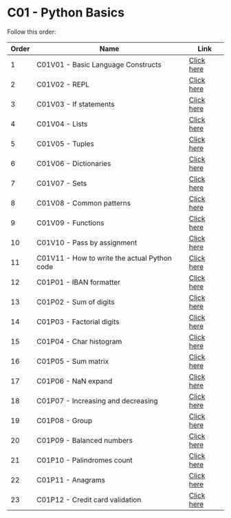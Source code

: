 # C01 - Python Basics

Follow this order:

| Order | Name                                         | Link                     |
|-------|----------------------------------------------|--------------------------|
| 1     | C01V01 - Basic Language Constructs           | [Click here](01-C01V01/) |
| 2     | C01V02 - REPL                                | [Click here](02-C01V02/) |
| 3     | C01V03 - If statements                       | [Click here](03-C01V03/) |
| 4     | C01V04 - Lists                               | [Click here](04-C01V04/) |
| 5     | C01V05 - Tuples                              | [Click here](05-C01V05/) |
| 6     | C01V06 - Dictionaries                        | [Click here](06-C01V06/) |
| 7     | C01V07 - Sets                                | [Click here](07-C01V07/) |
| 8     | C01V08 - Common patterns                     | [Click here](08-C01V08/) |
| 9     | C01V09 - Functions                           | [Click here](09-C01V09/) |
| 10    | C01V10 - Pass by assignment                  | [Click here](10-C01V10/) |
| 11    | C01V11 - How to write the actual Python code | [Click here](11-C01V11/) |
| 12    | C01P01 - IBAN formatter                      | [Click here](12-C01P01/) |
| 13    | C01P02 - Sum of digits                       | [Click here](13-C01P02/) |
| 14    | C01P03 - Factorial digits                    | [Click here](14-C01P03/) |
| 15    | C01P04 - Char histogram                      | [Click here](15-C01P04/) |
| 16    | C01P05 - Sum matrix                          | [Click here](16-C01P05/) |
| 17    | C01P06 - NaN expand                          | [Click here](17-C01P06/) |
| 18    | C01P07 - Increasing and decreasing           | [Click here](18-C01P07/) |
| 19    | C01P08 - Group                               | [Click here](19-C01P08/) |
| 20    | C01P09 - Balanced numbers                    | [Click here](20-C01P09/) |
| 21    | C01P10 - Palindromes count                   | [Click here](21-C01P10/) |
| 22    | C01P11 - Anagrams                            | [Click here](22-C01P11/) |
| 23    | C01P12 - Credit card validation              | [Click here](23-C01P12/) |
